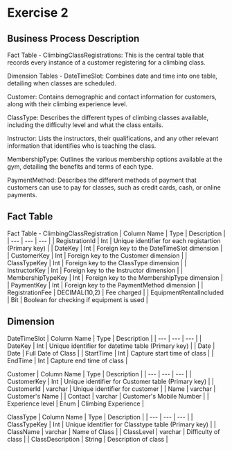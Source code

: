 # Exercise 2

## Business Process Description
Fact Table -
ClimbingClassRegistrations: This is the central table that records every instance of a customer registering for a climbing class.

Dimension Tables -
 DateTimeSlot: Combines date and time into one table, detailing when classes are scheduled. 
 
 Customer: Contains demographic and contact information for customers, along with their climbing experience level. 
 
 ClassType: Describes the different types of climbing classes available, including the difficulty level and what the class entails. 
 
 Instructor: Lists the instructors, their qualifications, and any other relevant information that identifies who is teaching the class. 
 
 MembershipType: Outlines the various membership options available at the gym, detailing the benefits and terms of each type. 
 
 PaymentMethod: Describes the different methods of payment that customers can use to pay for classes, such as credit cards, cash, or online payments.

## Fact Table
Fact Table - ClimbingClassRegistration
| Column Name | Type | Description |
| --- | --- | --- |
| RegistrationId | Int | Unique identifier for each registartion (Primary key) |
| DateKey | Int | Foreign key to the DateTimeSlot dimension |
| CustomerKey | Int | Foreign key to the Customer dimension |
| ClassTypeKey | Int | Foreign key to the ClassType dimension |
| InstructorKey | Int | Foreign key to the Instructor dimension |
| MembershipTypeKey | Int | Foreign key to the MembershipType dimension |
| PaymentKey | Int | Foreign key to the PaymentMethod dimension |
| RegistrationFee | DECIMAL(10,2) | Fee charged |
| EquipmentRentalIncluded | Bit | Boolean for checking if equipment is used |



## Dimension
DateTimeSlot
| Column Name | Type | Description |
| --- | --- | --- |
| DateKey | Int | Unique identifier for datetime table (Primary key) |
| Date | Date | Full Date of Class |
| StartTime | Int | Capture start time of class |
| EndTime | Int | Capture end time of class |

Customer
| Column Name | Type | Description |
| --- | --- | --- |
| CustomerKey | Int | Unique identifier for Customer table (Primary key) |
| CustomerId | varchar | Unique identifier for customer |
| Name | varchar | Customer's Name |
| Contact | varchar | Customer's Mobile Number |
| Experience level  | Enum | Climbing Experience |

ClassType
| Column Name | Type | Description |
| --- | --- | --- |
| ClassTypeKey | Int | Unique identifier for Classtype table (Primary key) |
| ClassName | varchar | Name of Class |
| ClassLevel | varchar | Difficulty of class |
| ClassDescription | String | Description of class |



